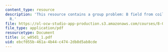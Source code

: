 ```yaml
---
content_type: resource
description: 'This resource contains a group problem: B field from coil of radius
  R.'
file: https://ol-ocw-studio-app-production.s3.amazonaws.com/courses/8-02-physics-ii-electricity-and-magnetism-spring-2007/ebcf055b461a4b44c4742db8d5ab8cde_ic_w05d1_1.pdf
file_type: application/pdf
resourcetype: Document
title: ic_w05d1_1.pdf
uid: ebcf055b-461a-4b44-c474-2db8d5ab8cde
---
```

